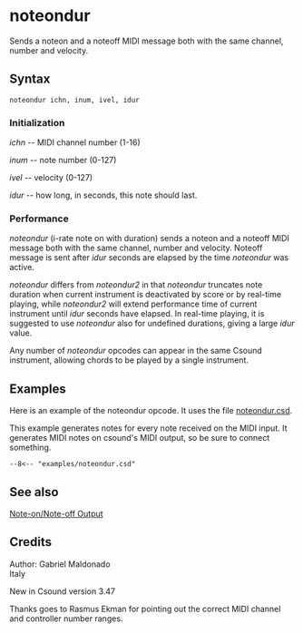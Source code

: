 <!--
id:noteondur
category:Real-time MIDI:Note Output
-->
# noteondur
Sends a noteon and a noteoff MIDI message both with the same channel, number and velocity.

## Syntax
``` csound-orc
noteondur ichn, inum, ivel, idur
```

### Initialization

_ichn_ -- MIDI channel number (1-16)

_inum_ -- note number (0-127)

_ivel_ -- velocity (0-127)

_idur_ -- how long, in seconds, this note should last.

### Performance

_noteondur_ (i-rate note on with duration) sends a noteon and a noteoff MIDI message both with the same channel, number and velocity. Noteoff message is sent after _idur_ seconds are elapsed by the time _noteondur_ was active.

_noteondur_ differs from _noteondur2_ in that _noteondur_ truncates note duration when current instrument is deactivated by score or by real-time playing, while _noteondur2_ will extend performance time of current instrument until _idur_ seconds have elapsed. In real-time playing, it is suggested to use _noteondur_ also for undefined durations, giving a large _idur_ value.

Any number of _noteondur_ opcodes can appear in the same Csound instrument, allowing chords to be played by a single instrument.

## Examples

Here is an example of the noteondur opcode. It uses the file [noteondur.csd](../../examples/noteondur.csd).

This example generates notes for every note received on the MIDI input. It generates MIDI notes on csound's MIDI output, so be sure to connect something.

``` csound-csd title="Example of the noteondur opcode." linenums="1"
--8<-- "examples/noteondur.csd"
```

## See also

[Note-on/Note-off Output](../../midi/onoff)

## Credits

Author: Gabriel Maldonado<br>
Italy<br>

New in Csound version 3.47

Thanks goes to Rasmus Ekman for pointing out the correct MIDI channel and controller number ranges.
